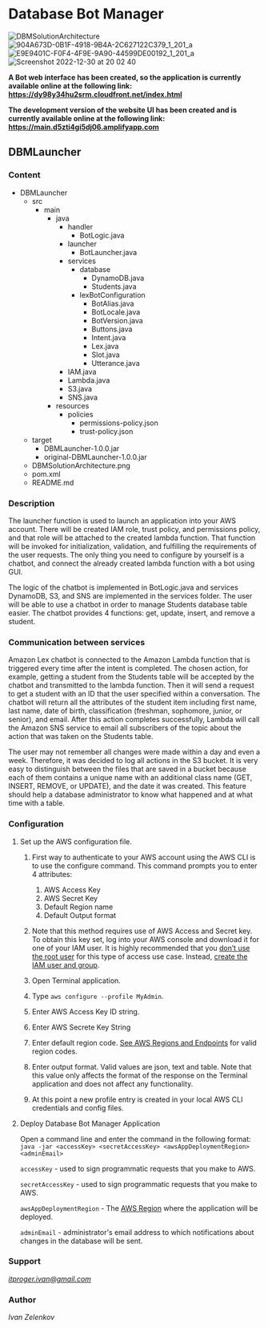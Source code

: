 # Database Bot Manager

![DBMSolutionArchitecture](https://user-images.githubusercontent.com/64171964/210310610-8b2afb97-d976-4927-a2e7-0639d60928a7.png)
![904A673D-0B1F-4918-9B4A-2C627122C379_1_201_a](https://user-images.githubusercontent.com/64171964/210121954-f9c953c9-43a2-4d0e-a03e-3dd67dcad189.jpeg)
![E9E9401C-F0F4-4F9E-9A90-44599DE00192_1_201_a](https://user-images.githubusercontent.com/64171964/210121955-f5ea18cf-9dff-47a5-86e5-2e67b982d36d.jpeg)
![Screenshot 2022-12-30 at 20 02 40](https://user-images.githubusercontent.com/64171964/210121890-3f5c1193-b8a9-4cb6-ade2-e162f5e46271.png)


**A Bot web interface has been created, so the application is currently available online at the following link: https://dy98y34hu2srm.cloudfront.net/index.html**

**The development version of the website UI has been created and is currently available online at the following link: https://main.d5zti4gi5dj06.amplifyapp.com**

## DBMLauncher

### Content
- DBMLauncher
   - src
      - main
         - java
            - handler
               - BotLogic.java
            - launcher
                - BotLauncher.java
            - services
                - database
                    - DynamoDB.java
                    - Students.java
                - lexBotConfiguration
                    - BotAlias.java
                    - BotLocale.java
                    - BotVersion.java
                    - Buttons.java
                    - Intent.java
                    - Lex.java
                    - Slot.java
                    - Utterance.java
            - IAM.java
            - Lambda.java
            - S3.java
            - SNS.java
         - resources
            - policies
               - permissions-policy.json
               - trust-policy.json
   - target
      - DBMLauncher-1.0.0.jar
      - original-DBMLauncher-1.0.0.jar
   - DBMSolutionArchitecture.png
   - pom.xml
   - README.md

### Description
The launcher function is used to launch an application into your AWS account.
There will be created IAM role, trust policy, and permissions policy, and that role
will be attached to the created lambda function. That function will be invoked for initialization,
validation, and fulfilling the requirements of the user requests. The only thing you need to configure
by yourself is a chatbot, and connect the already created lambda function with a bot using GUI.

The logic of the chatbot is implemented in BotLogic.java and services DynamoDB, S3, and SNS are implemented in the services folder.
The user will be able to use a chatbot in order to manage Students database table easier. The chatbot provides 4 functions:
get, update, insert, and remove a student.

### Communication between services
Amazon Lex chatbot is connected to the Amazon Lambda function that is triggered every time after the intent is completed.
The chosen action, for example, getting a student from the Students table will be accepted by the chatbot and transmitted
to the lambda function. Then it will send a request to get a student with an ID that the user specified within a conversation.
The chatbot will return all the attributes of the student item including first name, last name, date of birth, classification
(freshman, sophomore, junior, or senior), and email. After this action completes successfully, Lambda will call the Amazon SNS
service to email all subscribers of the topic about the action that was taken on the Students table.

The user may not remember all changes were made within a day and even a week. Therefore, it was decided to log all
actions in the S3 bucket. It is very easy to distinguish between the files that are saved in a bucket because each of them
contains a unique name with an additional class name (GET, INSERT, REMOVE, or UPDATE), and the date it was created.
This feature should help a database administrator to know what happened and at what time with a table.

### Configuration
1. Set up the AWS configuration file.
    1. First way to authenticate to your AWS account using the AWS CLI is to use the configure command.
       This command prompts you to enter 4 attributes:
        1. AWS Access Key
        2. AWS Secret Key
        3. Default Region name
        4. Default Output format

    2. Note that this method requires use of AWS Access and Secret key.  
       To obtain this key set, log into your AWS console and download it for one of your IAM user.
       It is highly recommended that you [don’t use the root user](https://docs.aws.amazon.com/IAM/latest/UserGuide/best-practices.html#lock-away-credentials) for this type of access use case.
       Instead, [create the IAM user and group](https://docs.aws.amazon.com/IAM/latest/UserGuide/getting-started_create-admin-group.html).

    3. Open Terminal application.
    4. Type ```aws configure --profile MyAdmin```.
    5. Enter AWS Access Key ID string.
    6. Enter AWS Secrete Key String
    7. Enter default region code. [See AWS Regions and Endpoints](https://docs.aws.amazon.com/general/latest/gr/rande.html) for valid region codes.
    8. Enter output format.  Valid values are json, text and table.  Note that this value only affects the format of the response on the Terminal application and does not affect any functionality.
    9. At this point a new profile entry is created in your local AWS CLI credentials and config files.

2. Deploy Database Bot Manager Application
   
   Open a command line and enter the command in the following format:
    ```java -jar <accessKey> <secretAccessKey> <awsAppDeploymentRegion> <adminEmail>```

    ```accessKey``` - used to sign programmatic requests that you make to AWS.

    ```secretAccessKey``` - used to sign programmatic requests that you make to AWS.

    ```awsAppDeploymentRegion``` - The [AWS Region](https://docs.aws.amazon.com/AmazonRDS/latest/UserGuide/Concepts.RegionsAndAvailabilityZones.html) where the application will be deployed.

    ```adminEmail``` - administrator's email address to which notifications about changes in the database will be sent.

### Support
*itproger.ivan@gmail.com*

### Author
*Ivan Zelenkov*
